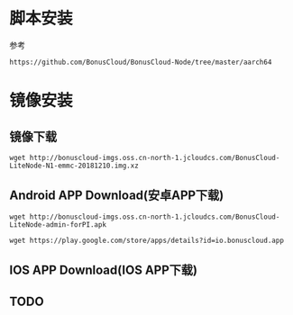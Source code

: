 # 脚本安装

参考
```
https://github.com/BonusCloud/BonusCloud-Node/tree/master/aarch64
```

# 镜像安装
## 镜像下载
```
wget http://bonuscloud-imgs.oss.cn-north-1.jcloudcs.com/BonusCloud-LiteNode-N1-emmc-20181210.img.xz
```
## Android APP Download(安卓APP下载)
```
wget http://bonuscloud-imgs.oss.cn-north-1.jcloudcs.com/BonusCloud-LiteNode-admin-forPI.apk
```
```
wget https://play.google.com/store/apps/details?id=io.bonuscloud.app
```
## IOS APP Download(IOS APP下载)
## TODO
